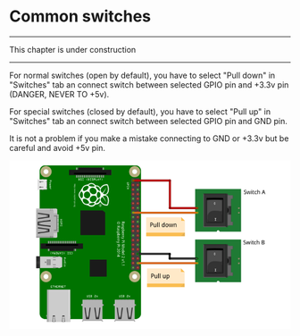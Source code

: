 # Common switches
---

This chapter is under construction

---
For normal switches (open by default), you have to select "Pull down" in "Switches" tab an connect switch between selected GPIO pin and +3.3v pin (DANGER, NEVER TO +5v). 

For special switches (closed by default), you have to select "Pull up" in "Switches" tab an connect switch between selected GPIO pin and GND pin.

It is not a problem if you make a mistake connecting to GND or +3.3v but be careful and avoid +5v pin.

![](common_sw.png)